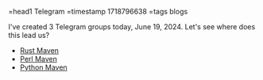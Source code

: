 =head1 Telegram
=timestamp 1718796638
=tags blogs

I've created 3 Telegram groups today, June 19, 2024. Let's see where does this lead us?

* [Rust Maven](https://t.me/RustMaven)
* [Perl Maven](https://t.me/PerlMaven)
* [Python Maven](https://t.me/PythonMaven)

